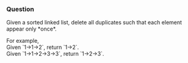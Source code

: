 ### Question
<p>Given a sorted linked list, delete all duplicates such that each element appear only *once*.</p>
For example,<br/>
Given `1->1->2`, return `1->2`.<br/>
Given `1->1->2->3->3`, return `1->2->3`.
